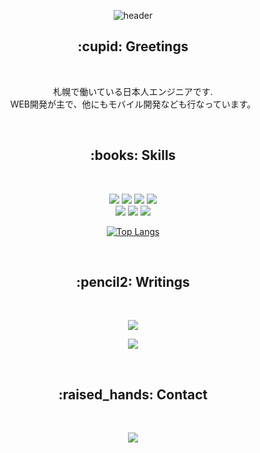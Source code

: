 <div align="center">

![header](https://capsule-render.vercel.app/api?type=waving&color=auto&height=250&section=header&text=👀%20こんにちは%20・%20Hi%20there&fontSize=30&fontAlignY=38)

<h2>:cupid: Greetings</h2>
&thinsp;
  <p>
    札幌で働いている日本人エンジニアです.
   <br>WEB開発が主で、他にもモバイル開発なども行なっています。
  </p>

&thinsp;

<h2>:books: Skills</h2>
  
&thinsp;

![](https://img.shields.io/badge/HTML-E34F26?style=for-the-badge&logo=html5&logoColor=white)
![](https://img.shields.io/badge/CSS-1572B6?style=for-the-badge&logo=CSS3&logoColor=white)
![](https://img.shields.io/badge/Javascript-F7DF1E?style=for-the-badge&logo=Javascript&logoColor=black)
![](https://img.shields.io/badge/React-61DAFB?style=for-the-badge&logo=React&logoColor=white)
<br>![](https://img.shields.io/badge/React_Native-61DAFB?style=for-the-badge&logo=React&logoColor=white)
![](https://img.shields.io/badge/Typescript-3178C6?style=for-the-badge&logo=Typescript&logoColor=white)
![](https://img.shields.io/badge/Redux_Toolkit-764ABC?style=for-the-badge&logo=Redux&logoColor=white)


[![Top Langs](https://github-readme-stats.vercel.app/api/top-langs/?username=satokoki645&layout=compact)](https://github.com/satokoki645/github-readme-stats)

&thinsp;

<h2>:pencil2: Writings</h2>

&thinsp;

<a href="hhttps://ramble.impl.co.jp/author/52/" target="_blank" rel="noopener noreferrer"><img src="https://img.shields.io/badge/rambleの記事-3ea8ff?style=for-the-badge&logo=GitHub%20Sponsors&logoColor=white"/></a>
  
  
<a href="https://zenn.dev/satokoki645" target="_blank" rel="noopener noreferrer"><img src="https://img.shields.io/badge/Zennの記事-3ea8ff?style=for-the-badge&logo=GitHub%20Sponsors&logoColor=white"/></a>

&thinsp;

<h2>:raised_hands: Contact</h2>

&thinsp;

<a href="mailto:satokoki645@gmail.com" target="_blank" rel="noopener noreferrer"><img src="https://img.shields.io/badge/gardensky511@gmail.com-EA4335?style=for-the-badge&logo=Gmail&logoColor=white"/></a>

</div>
